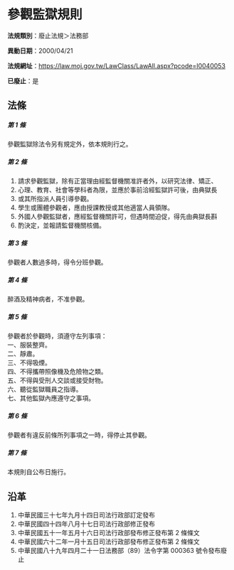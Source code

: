 # 參觀監獄規則

**法規類別**：廢止法規＞法務部

**異動日期**：2000/04/21  

**法規網址**：https://law.moj.gov.tw/LawClass/LawAll.aspx?pcode=I0040053

**已廢止**：是



## 法條
##### 第 1 條
參觀監獄除法令另有規定外，依本規則行之。

##### 第 2 條
1. 請求參觀監獄，除有正當理由經監督機關准許者外，以研究法律、矯正、
1. 心理、教育、社會等學科者為限，並應於事前洽經監獄許可後，由典獄長
1. 或其所指派人員引導參觀。
1. 學生或團體參觀者，應由授課教授或其他適當人員領隊。
1. 外國人參觀監獄者，應經監督機關許可，但遇時間迫促，得先由典獄長斟
1. 酌決定，並報請監督機關核備。

##### 第 3 條
參觀者人數過多時，得令分班參觀。

##### 第 4 條
醉酒及精神病者，不准參觀。

##### 第 5 條
參觀者於參觀時，須遵守左列事項：  
一、服裝整齊。  
二、靜肅。  
三、不得吸煙。  
四、不得攜帶照像機及危險物之類。  
五、不得與受刑人交談或接受財物。  
六、聽從監獄職員之指導。  
七、其他監獄內應遵守之事項。

##### 第 6 條
參觀者有違反前條所列事項之一時，得停止其參觀。

##### 第 7 條
本規則自公布日施行。

## 沿革
1. 中華民國三十七年九月十四日司法行政部訂定發布
1. 中華民國四十四年八月十七日司法行政部修正發布
1. 中華民國五十一年五月十六日司法行政部發布修正發布第 2  條條文
1. 中華民國六十二年一月十五日司法行政部發布修正發布第 2  條條文
1. 中華民國八十九年四月二十一日法務部（89）法令字第 000363   號令發布廢止
